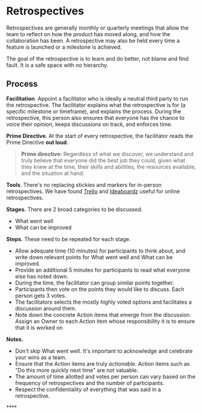 # Retrospectives

Retrospectives are generally monthly or quarterly meetings that allow the team to reflect on how the product has moved along, and how the collaboration has been. A retrospective may also be held every time a feature is launched or a milestone is achieved. 

The goal of the retrospective is to learn and do better, not blame and find fault. It is a safe space with no hierarchy. 

## Process

**Facilitation**. Appoint a facilitator who is ideally a neutral third party to run the retrospective. The facilitator explains what the retrospective is for \(a specific milestone or timeframe\), and explains the process. During the retrospective, this person also ensures that everyone has the chance to voice their opinion, keeps discussions on track, and enforces time.

**Prime Directive**. At the start of every retrospective, the facilitator reads the Prime Directive **out loud**.

> **Prime directive:** Regardless of what we discover, we understand and truly believe that everyone did the best job they could, given what they knew at the time, their skills and abilities, the resources available, and the situation at hand.

**Tools**. There's no replacing stickies and markers for in-person retrospectives. We have found [Trello](https://trello.com/) and [Ideaboardz](https://ideaboardz.com/) useful for online retrospectives.

**Stages.** There are 2 broad categories to be discussed.

* What went well
* What can be improved

**Steps.** These need to be repeated for each stage.

* Allow adequate time \(10 minutes\) for participants to think about, and write down relevant points for What went well and What can be improved.
* Provide an additional 5 minutes for participants to read what everyone else has noted down. 
* During the time, the facilitator can group similar points together.
* Participants then vote on the points they would like to discuss. Each person gets 3 votes.
* The facilitators selects the mostly highly voted options and facilitates a discussion around them.
* Note down the concrete Action items that emerge from the discussion. Assign an Owner to each Action item whose responsibility it is to ensure that it is worked on

**Notes.**

* Don't skip What went well. It's important to acknowledge and celebrate your wins as a team.
* Ensure that the Action items are truly _actionable._ Action items such as "Do this more quickly next time" are not valuable. 
* The amount of time allotted and votes per person can vary based on the frequency of retrospectives and the number of participants.
* Respect the confidentiality of everything that was said in a retrospective. 

\*\*\*\*



